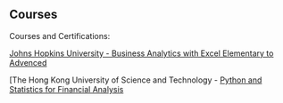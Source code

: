 ## Courses
Courses and Certifications:

[Johns Hopkins University - Business Analytics with Excel Elementary to Advenced](https://github.com/rusinmt/courses/blob/main/Business%20Analytics%20with%20Excel%20Elementary%20to%20Advenced.pdf)

[The Hong Kong University of Science and Technology - [Python and Statistics for Financial Analysis](https://github.com/rusinmt/courses/blob/main/Python%20and%20Statistics%20for%20Financial%20Analysis.pdf)
